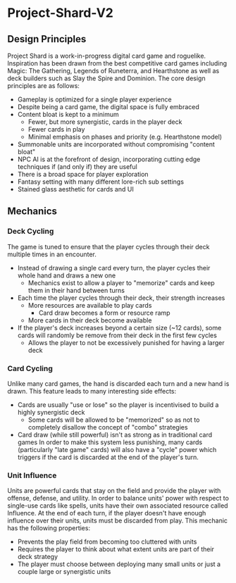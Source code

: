 # Project-Shard-V2
## Design Principles
Project Shard is a work-in-progress digital card game and roguelike. Inspiration has been drawn from the best competitive card games including Magic: The Gathering, Legends of Runeterra, and Hearthstone as well as deck builders such as Slay the Spire and Dominion. The core design principles are as follows:
- Gameplay is optimized for a single player experience
- Despite being a card game, the digital space is fully embraced
- Content bloat is kept to a minimum
  - Fewer, but more synergistic, cards in the player deck
  - Fewer cards in play
  - Minimal emphasis on phases and priority (e.g. Hearthstone model)
- Summonable units are incorporated without compromising "content bloat"
- NPC AI is at the forefront of design, incorporating cutting edge techniques if (and only if) they are useful
- There is a broad space for player exploration
- Fantasy setting with many different lore-rich sub settings
- Stained glass aesthetic for cards and UI

## Mechanics

### Deck Cycling
The game is tuned to ensure that the player cycles through their deck multiple times in an encounter. 
- Instead of drawing a single card every turn, the player cycles their whole hand and draws a new one
  - Mechanics exist to allow a player to "memorize" cards and keep them in their hand between turns
- Each time the player cycles through their deck, their strength increases
  - More resources are available to play cards
    - Card draw becomes a form or resource ramp
  - More cards in their deck become available
- If the player's deck increases beyond a certain size (~12 cards), some cards will randomly be remove from their deck in the first few cycles
  - Allows the player to not be excessively punished for having a larger deck
  
### Card Cycling
Unlike many card games, the hand is discarded each turn and a new hand is drawn. This feature leads to many interesting side effects:
- Cards are usually "use or lose" so the player is incentivised to build a highly synergistic deck
  - Some cards will be allowed to be "memorized" so as not to completely disallow the concept of "combo" strategies
- Card draw (while still powerful) isn't as strong as in traditional card games
In order to make this system less punishing, many cards (particularly "late game" cards) will also have a "cycle" power which triggers if the card is discarded at the end of the player's turn. 

### Unit Influence
Units are powerful cards that stay on the field and provide the player with offense, defense, and utility. In order to balance units' power with respect to single-use cards like spells, units have their own associated resource called Influence. At the end of each turn, if the player doesn't have enough influence over their units, units must be discarded from play. This mechanic has the following properties:
- Prevents the play field from becoming too cluttered with units
- Requires the player to think about what extent units are part of their deck strategy
- The player must choose between deploying many small units or just a couple large or synergistic units
